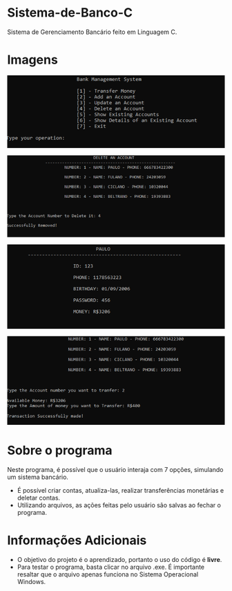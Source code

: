 # Sistema-de-Banco-C

Sistema de Gerenciamento Bancário feito em Linguagem C.

# Imagens

![a](https://github.com/Paulo-Henrique-Silva/Sistema-de-Banco-C/blob/master/Images/menu.PNG)

![a](https://github.com/Paulo-Henrique-Silva/Sistema-de-Banco-C/blob/master/Images/delete.PNG)

![a](https://github.com/Paulo-Henrique-Silva/Sistema-de-Banco-C/blob/master/Images/details.PNG)

![a](https://github.com/Paulo-Henrique-Silva/Sistema-de-Banco-C/blob/master/Images/transfer.PNG)

# Sobre o programa

Neste programa, é possível que o usuário interaja com 7 opções, simulando um sistema bancário.

- É possível criar contas, atualiza-las, realizar transferências monetárias e deletar contas.
-  Utilizando arquivos, as ações feitas pelo usuário são salvas ao fechar o programa.

# Informações Adicionais

- O objetivo do projeto é o aprendizado, portanto o uso do código é **livre**.
- Para testar o programa, basta clicar no arquivo .exe. É importante resaltar que o arquivo apenas funciona no Sistema Operacional Windows. 